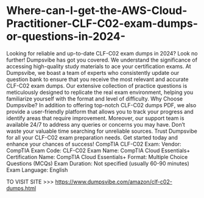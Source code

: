 # Where-can-I-get-the-AWS-Cloud-Practitioner-CLF-C02-exam-dumps-or-questions-in-2024-
Looking for reliable and up-to-date CLF-C02 exam dumps in 2024? 
Look no further! Dumpsvibe has got you covered. We understand the significance of accessing high-quality study materials to ace your certification exams.
At Dumpsvibe, we boast a team of experts who consistently update our question bank to ensure that you receive the most relevant and accurate CLF-C02 exam dumps. Our extensive collection of practice questions is meticulously designed to replicate the real exam environment, helping you familiarize yourself with the format and level of difficulty.
Why Choose Dumpsvibe? 
In addition to offering top-notch CLF-C02 dumps PDF, we also provide a user-friendly platform that allows you to track your progress and identify areas that require improvement. Moreover, our support team is available 24/7 to address any queries or concerns you may have.
Don’t waste your valuable time searching for unreliable sources. Trust Dumpsvibe for all your CLF-C02 exam preparation needs. Get started today and enhance your chances of success!
CompTIA CLF-C02 Exam:
Vendor: CompTIA
Exam Code: CLF-C02
Exam Name: CompTIA Cloud Essentials+
Certification Name: CompTIA Cloud Essentials+
Format: Multiple Choice Questions (MCQs)
Exam Duration: Not specified (usually 60-90 minutes)
Exam Language: English 

TO VISIT SITE >>> https://www.dumpsvibe.com/amazon/clf-c02-dumps.html

